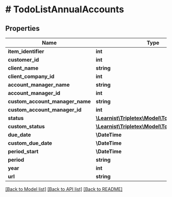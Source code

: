 # # TodoListAnnualAccounts

## Properties

Name | Type | Description | Notes
------------ | ------------- | ------------- | -------------
**item_identifier** | **int** |  | [optional]
**customer_id** | **int** |  | [optional]
**client_name** | **string** |  | [optional]
**client_company_id** | **int** |  | [optional]
**account_manager_name** | **string** |  | [optional]
**account_manager_id** | **int** |  | [optional]
**custom_account_manager_name** | **string** |  | [optional]
**custom_account_manager_id** | **int** |  | [optional]
**status** | [**\Learnist\Tripletex\Model\TodoListItemStatus**](TodoListItemStatus.md) |  | [optional]
**custom_status** | [**\Learnist\Tripletex\Model\TodoListItemStatus**](TodoListItemStatus.md) |  | [optional]
**due_date** | **\DateTime** |  | [optional]
**custom_due_date** | **\DateTime** |  | [optional]
**period_start** | **\DateTime** |  | [optional]
**period** | **string** |  | [optional]
**year** | **int** |  | [optional]
**url** | **string** |  | [optional]

[[Back to Model list]](../../README.md#models) [[Back to API list]](../../README.md#endpoints) [[Back to README]](../../README.md)
